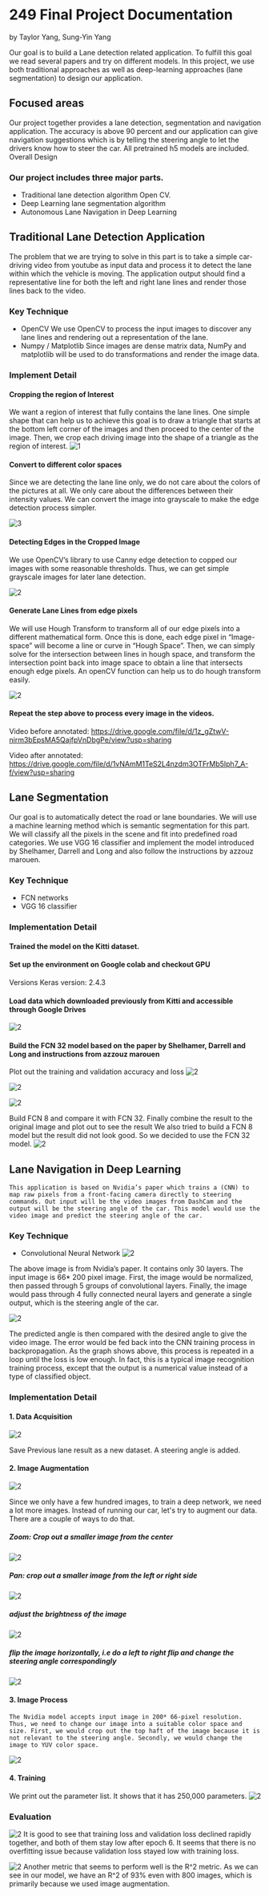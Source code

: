 # 249 Final Project Documentation
by Taylor Yang, Sung-Yin Yang

Our goal is to build a Lane detection related application. To fulfill this goal we read several papers and try on different models. In this project, we use both traditional approaches as well as deep-learning approaches (lane segmentation) to design our application. 

## Focused areas
Our project together provides a lane detection, segmentation and navigation application. The accuracy is above 90 percent and our application can give navigation suggestions which is by telling the steering angle to let the drivers know how to steer the car. All pretrained h5 models are included.  
Overall Design

### Our project includes three major parts. 
- Traditional lane detection algorithm Open CV. 
- Deep Learning lane segmentation algorithm
- Autonomous Lane Navigation in Deep Learning


## Traditional Lane Detection Application
The problem that we are trying to solve in this part is to take a simple car-driving video from youtube as input data and process it to detect the lane within which the vehicle is moving. The application output should find a representative line for both the left and right lane lines and render those lines back to the video.

### Key Technique
- OpenCV
We use OpenCV to process the input images to discover any lane lines and rendering out a representation of the lane.
- Numpy / Matplotlib
Since images are dense matrix data, NumPy and matplotlib will be used to do transformations and render the image data.

### Implement Detail
#### Cropping the region of Interest

We want a region of interest that fully contains the lane lines. One simple shape that can help us to achieve this goal is to draw a triangle that starts at the bottom left corner of the images and then proceed to the center of the image. Then, we crop each driving image into the shape of a triangle as the region of interest.
![1](https://user-images.githubusercontent.com/54567577/102494772-27bc3680-40b0-11eb-880b-e50fe51c9fac.png)

#### Convert to different color spaces

Since we are detecting the lane line only, we do not care about the colors of the pictures at all. We only care about the differences between their intensity values. We can convert the image into grayscale to make the edge detection process simpler.
    
![3](https://user-images.githubusercontent.com/54567577/102494890-59350200-40b0-11eb-90f2-e762dd548b4a.png)

#### Detecting Edges in the Cropped Image

We use OpenCV’s library to use Canny edge detection to copped our images with some reasonable thresholds. Thus, we can get simple grayscale images for later lane detection.
  
 ![2](https://user-images.githubusercontent.com/54567577/102494854-47535f00-40b0-11eb-8d44-98a623875879.png)

#### Generate Lane Lines from edge pixels
We will use Hough Transform to transform all of our edge pixels into a different mathematical form. Once this is done, each edge pixel in “Image-space” will become a line or curve in “Hough Space”. Then, we can simply solve for the intersection between lines in hough space, and transform the intersection point back into image space to obtain a line that intersects enough edge pixels. An openCV function can help us to do hough transform easily.

 ![2](https://lh6.googleusercontent.com/V8qla2b_0XnHPutPW_DXpiGzZuxDnoFIC4H5o43wrW_PiknD1gNMyXTaBkN0X6US5BjTjvC-20Rmwwzv3KBn016vlUq-xoAMnw0nl8c)


#### Repeat the step above to process every image in the videos.
Video before annotated:
https://drive.google.com/file/d/1z_gZtwV-nirm3bEpsMA5QajfpVnDbgPe/view?usp=sharing


Video after annotated: 
https://drive.google.com/file/d/1vNAmM1TeS2L4nzdm3OTFrMb5Iph7_A-f/view?usp=sharing


## Lane Segmentation
Our goal is to automatically detect the road or lane boundaries. We will use a machine learning method which is semantic segmentation for this part. We will classify all the pixels in the scene and fit into predefined road categories. We use VGG 16 classifier and implement the model introduced by Shelhamer, Darrell and Long and also follow the instructions by 
azzouz marouen. 

### Key Technique
- FCN networks
- VGG 16 classifier

### Implementation Detail
#### Trained the model on the Kitti dataset.

#### Set up the environment on Google colab and checkout GPU
Versions Keras version: 2.4.3
#### Load data which downloaded previously from Kitti and accessible through Google Drives
![2](https://lh3.googleusercontent.com/Rn-N87z6mIO9onPwm5zbS3y_fGfn2F8sDoLL8BotDb2EOOz1tYC0w7-kwtUgx_QsyaziFop88eZDhuMkFrSOJkzV2J1iVLTNtrnUPfjF4wIoV07R7vRLv6jzcAJMLSlbWHPXZeoK)

#### Build the FCN 32 model based on the paper by Shelhamer, Darrell and Long and instructions from azzouz marouen
Plot out the training and validation accuracy and loss
![2](https://lh6.googleusercontent.com/qsBpHL7CW-IQHqVwxoFEwhlwc6h2TKqcxuqA-hmQ86xyalcMu2aJ-L8q6dDQ5h7tNTcA2hB9tvNxlUCw2cbr3RohYcMDIMqnfYP46lmEmyynOT29owsTQ_2RbJw9cX54LvR6hAKq)

![2](https://lh6.googleusercontent.com/XgyxzGYerornO95g8IxIZHcHaPvmCU8k25X1nDjWn6YRjKDVC-k8cfJ67ha3Qo9pC9uXzpeHvlKGcSjdb4k8StQg1xuj4BxZdggSKWa8CUBbKPSZcx8sZpZhVpaobBbxLzyvSgi3)

![2](https://lh3.googleusercontent.com/69CT8_NWWQQO6U41hdaaDDT_tnQ21BwiKHD41u16nJ_yiRqaiTL7cjL5O5xgjzDnQSycBMoBY-N89FMGbhrQGC0js17UAOLBwCodMx1Uso1XNjqK_Bl8gHt3HPgA_hN36mRPoY_7)

Build FCN 8 and compare it with FCN 32. Finally combine the result to the original image and plot out to see the result We also tried to build a FCN 8 model but the result did not look good. So we decided to use the FCN 32 model.
![2](https://lh4.googleusercontent.com/RdwJZxNs7UePfTpkGCT039D89nBjuXdtnra9uwThORbIgd7Jck8GIgtCcOUqIvlH6nbFQTbiFqeDBUqwzeKwfw11NxkOqdKlawvrDZ8G)

## Lane Navigation in Deep Learning
	This application is based on Nvidia’s paper which trains a (CNN) to map raw pixels from a front-facing camera directly to steering commands. Out input will be the video images from DashCam and the output will be the steering angle of the car. This model would use the video image and predict the steering angle of the car.

### Key Technique
- Convolutional Neural Network
![2](https://lh6.googleusercontent.com/jRAR1itMz0gYjAFQ6nrjh2HByGT8JDEoIfwd_R25eQnJB-nXq9CHjW7cBPafnip7GZreieaeheePompCswQtJPBVSTiD3FEDKPC3KiOkdcrPcUEgHiDeoA5GxK5sSMOkYEyeoWXB)

The above image is from Nvidia’s paper. It contains only 30 layers. The input image is 66* 200 pixel image. First, the image would be normalized, then passed through 5 groups of convolutional layers. Finally, the image would pass through 4 fully connected neural layers and generate a single output, which is the steering angle of the car.

![2](https://lh6.googleusercontent.com/jRAR1itMz0gYjAFQ6nrjh2HByGT8JDEoIfwd_R25eQnJB-nXq9CHjW7cBPafnip7GZreieaeheePompCswQtJPBVSTiD3FEDKPC3KiOkdcrPcUEgHiDeoA5GxK5sSMOkYEyeoWXB)

The predicted angle is then compared with the desired angle to give the video image. The error would be fed back into the CNN training process in backpropagation. As the graph shows above, this process is repeated in a loop until the loss is low enough. In fact, this is a typical image recognition training process, except that the output is a numerical value instead of a type of classified object.
 
### Implementation Detail
#### 1. Data Acquisition
![2](https://lh5.googleusercontent.com/QYpkDQeaqWnQIiLkQxpJ35Ee-ECpIoLLN9QGKSwP3Rbas2JRuO9EiKlLl51Aftqds5Zv73oONnbKvriOe9d8XKw9MjSYSIWnxoPbo8K2fedd0ON9DyoEEJ0qokr96T9xKo3GnV23)

Save Previous lane result as a new dataset. 
A steering angle is added.
#### 2. Image Augmentation
![2](https://lh3.googleusercontent.com/fGnOvJDApBBmAGDRlKVqQzLeIsvWhk9zGVdQl0fI21osjLerfDC1jIx0izJ7SSfGh5T5Mk2MwgViF1Rmr3V8sWcNyjHmCkPfMLtu4r3-r9eHTKCnUKykRo9tk-84AXZcMdMbNOam)

Since we only have a few hundred images, to train a deep network, we need a lot more images. Instead of running our car, let's try to augment our data. There are a couple of ways to do that.

##### Zoom: Crop out a smaller image from the center
![2](https://lh4.googleusercontent.com/edio_vlAJvk2ejiaKDdUuH7Qh4cif8dTbE34w4emKW9869IMeMPUp_2Z2kmh7dqx3Gq56NOTJLUiKERYBGNNcuLF4jtmf67kCLY3v-uZLjR89CQm6KtZw8uKx4fMfY3s1xGV9ND_)
##### Pan: crop out a smaller image from the left or right side
![2](https://lh5.googleusercontent.com/pl8da1uiMwC37WL6XDVguLx6xbxwMyS-xPGdH5u5KUXPwFxTd0P3PnVxT4HJUhUc6Gt2BpmjcoZwE2Vm-y7XQhcIKrMSPAksUiijEjspHGMQ8pLueUKw1IJWmemvYAhlgfDQswnJ)
##### adjust the brightness of the image
![2](https://lh5.googleusercontent.com/pl8da1uiMwC37WL6XDVguLx6xbxwMyS-xPGdH5u5KUXPwFxTd0P3PnVxT4HJUhUc6Gt2BpmjcoZwE2Vm-y7XQhcIKrMSPAksUiijEjspHGMQ8pLueUKw1IJWmemvYAhlgfDQswnJ)
##### flip the image horizontally, i.e do a left to right flip and change the steering angle correspondingly
![2](https://lh5.googleusercontent.com/79X5Id_itwh5cWOshpNmqXot5vNdB_OdoB2VZ2xA-xlv5EiE5hnWUKz8A5gGDA_a04zsosimj1nzm4iH_SkQUrMunoX-2vPPDN8KDov4jM9qoAymHFXvFwLnVAbycfa_FxEJ2ZKr)

#### 3. Image Process

	The Nvidia model accepts input image in 200* 66-pixel resolution. Thus, we need to change our image into a suitable color space and size. First, we would crop out the top haft of the image because it is not relevant to the steering angle. Secondly, we would change the image to YUV color space.
![2](https://lh4.googleusercontent.com/thzymaXsFSbyweK5eUIA7m1cdStv2Kb0_vZsOzPTAPNNBP1Mu6VyrtvLgd0ANnHBvoI3P5X7ZfYLId5b1K5tSyduDMrNZ48MvWR9w-AndJsqz0k64uxM-nPkDtGsibcQ860QxPpJ)

#### 4. Training
We print out the parameter list. It shows that it has 250,000 parameters.
![2](https://lh6.googleusercontent.com/oYhPRSGuQ7CRLcz1Iroq_gEauAf17iIsLQDgHncc7ITtWMgw1L2qrPqCBJQd0R_t03OdQ-U_4iTHSAXNB2dbW8tEQ5X0shyMYl0Dgw_N7rCJuT-BAzTK9GC7RlrkiWTIqQ-Tvtuq)

### Evaluation
![2](https://lh5.googleusercontent.com/5eP-uG2E4RzjBoI5WfRKDFOSOGSxygipHDSL_JrjsRu2rqy2tUv8n5pb-0WE04poBTjIwy6MSzD23yr0G1VgnnFXRFpK_6ldbd080gEpURdX_pEePkuGsaNix0Z2Xg2Y03O5NTfH)
It is good to see that training loss and validation loss declined rapidly together, and both of them stay low after epoch 6. It seems that there is no overfitting issue because validation loss stayed low with training loss.

![2](https://lh5.googleusercontent.com/5eP-uG2E4RzjBoI5WfRKDFOSOGSxygipHDSL_JrjsRu2rqy2tUv8n5pb-0WE04poBTjIwy6MSzD23yr0G1VgnnFXRFpK_6ldbd080gEpURdX_pEePkuGsaNix0Z2Xg2Y03O5NTfH)
Another metric that seems to perform well is the R^2 metric. As we can see in our model, we have an R^2 of 93% even with 800 images, which is primarily because we used image augmentation.
